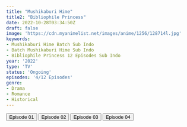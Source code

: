 ```yaml
---
title: "Mushikaburi Hime"
title2: "Bibliophile Princess"
date: 2022-10-28T03:34:50Z
draft: false
image: 'https://cdn.myanimelist.net/images/anime/1256/128714l.jpg'
keywords:
- Mushikaburi Hime Batch Sub Indo
- Batch Mushikaburi Hime Sub Indo
- Bibliophile Princess 12 Episodes Sub Indo
year: '2022'
type: 'TV'
status: 'Ongoing'
episodes: '4/12 Episodes'
genre:
- Drama
- Romance
- Historical
---
```


<div class="d-g gg-5 gtc-r ai-c">
<button onclick="window.open('?arc=JhrtVFNjcK_20221007/1/MP4/Kuramanime-BBLPC-01-480p-Doro','_blank')">Episode 01</button>
<button onclick="window.open('?arc=8OnQ3huJwz_20221014/2/MP4/Kuramanime-BBLPC-02-480p-Doro','_blank')">Episode 02</button>
<button onclick="window.open('?arc=1DLdP89Q8S_20221021/3/MP4/Kuramanime-BBLPC-03-480p-Doro','_blank')">Episode 03</button>
<button onclick="window.open('?arc=B8WBGVREJI_20221028/4/MP4/Kuramanime-BBLPC-04-480p-Doro','_blank')">Episode 04</button>
</div>